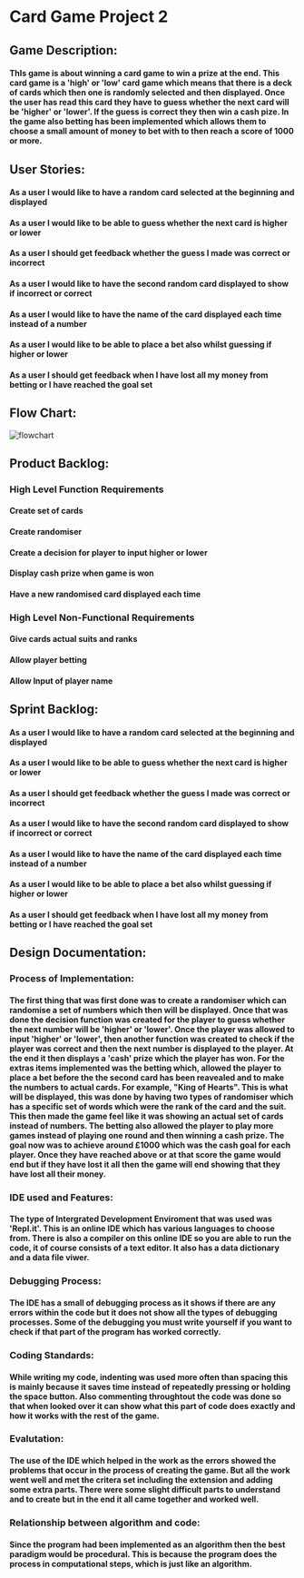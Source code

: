 # Card Game Project 2

## Game Description:
#### ThIs game is about winning a card game to win a prize at the end. This card game is a 'high' or 'low' card game which means that there is a deck of cards which then one is randomly selected and then displayed. Once the user has read this card they have to guess whether the next card will be 'higher' or 'lower'. If the guess is correct they then win a cash pize. In the game also betting has been implemented which allows them to choose a small amount of money to bet with to then reach a score of 1000 or more.

## User Stories:

#### As a user I would like to have a random card selected at the beginning and displayed 
#### As a user I would like to be able to guess whether the next card is higher or lower
#### As a user I should get feedback whether the guess I made was correct or incorrect
#### As a user I would like to have the second random card displayed to show if incorrect or correct
#### As a user I would like to have the name of the card displayed each time instead of a number
#### As a user I would like to be able to place a bet also whilst guessing if higher or lower
#### As a user I should get feedback when I have lost all my money from betting or I have reached the goal set

## Flow Chart:

![flowchart](https://github.com/kap14275819/Card-game-Project-2/blob/master/card%20game.jpg)

## Product Backlog:

### High Level Function Requirements
#### Create set of cards
#### Create randomiser
#### Create a decision for player to input higher or lower
#### Display cash prize when game is won
#### Have a new randomised card displayed each time

### High Level Non-Functional Requirements
#### Give cards actual suits and ranks
#### Allow player betting
#### Allow Input of player name

## Sprint Backlog:

#### As a user I would like to have a random card selected at the beginning and displayed 
#### As a user I would like to be able to guess whether the next card is higher or lower
#### As a user I should get feedback whether the guess I made was correct or incorrect
#### As a user I would like to have the second random card displayed to show if incorrect or correct
#### As a user I would like to have the name of the card displayed each time instead of a number
#### As a user I would like to be able to place a bet also whilst guessing if higher or lower
#### As a user I should get feedback when I have lost all my money from betting or I have reached the goal set

## Design Documentation:
### Process of Implementation:
#### The first thing that was first done was to create a randomiser which can randomise a set of numbers which then will be displayed. Once that was done the decision function was created for the player to guess whether the next number will be 'higher' or 'lower'. Once the player was allowed to input 'higher' or 'lower', then another function was created to check if the player was correct and then the next number is displayed to the player. At the end it then displays a 'cash' prize which the player has won. For the extras items implemented was the betting which, allowed the player to place a bet before the the second card has been reavealed and to make the numbers to actual cards. For example, "King of Hearts". This is what will be displayed, this was done by having two types of randomiser which has a specific set of words which were the rank of the card and the suit. This then made the game feel like it was showing an actual set of cards instead of numbers. The betting also allowed the player to play more games instead of playing one round and then winning a cash prize. The goal now was to achieve around £1000 which was the cash goal for each player. Once they have reached above or at that score the game would end but if they have lost it all then the game will end showing that they have lost all their money.

### IDE used and Features:
#### The type of Intergrated Development Enviroment that was used was 'Repl.it'. This is an online IDE which has various languages to choose from. There is also a compiler on this online IDE so you are able to run the code, it of course consists of a text editor. It also has a data dictionary and a data file viwer.

### Debugging Process:
#### The IDE has a small of debugging process as it shows if there are any errors within the code but it does not show all the types of debugging processes. Some of the debugging you must write yourself if you want to check if that part of the program has worked correctly.

### Coding Standards:
#### While writing my code, indenting was used more often than spacing this is mainly because it saves time instead of repeatedly pressing or holding the space button. Also commenting throughtout the code was done so that when looked over it can show what this part of code does exactly and how it works with the rest of the game.

### Evalutation:
#### The use of the IDE which helped in the work as the errors showed the problems that occur in the process of creating the game. But all the work went well and met the critera set including the extension and adding some extra parts. There were some slight difficult parts to understand and to create but in the end it all came together and worked well.

### Relationship between algorithm and code:
#### Since the program had been implemented as an algorithm then the best paradigm would be procedural. This is because the program does the process in computational steps, which is just like an algorithm. 
